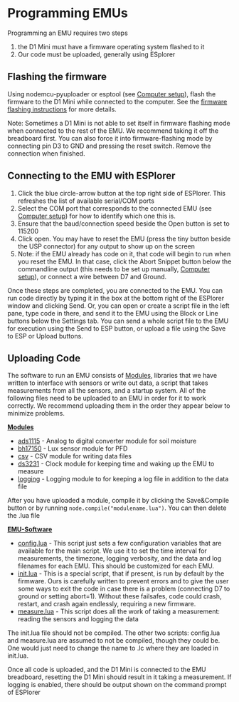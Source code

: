 # Programming EMUs

Programming an EMU requires two steps
1. the D1 Mini must have a firmware operating system flashed to it
2. Our code must be uploaded, generally using ESplorer

## Flashing the firmware

Using nodemcu-pyuploader or esptool (see [Computer setup](Computer%20setup.md)), flash the firmware to the D1 Mini while connected to the computer. See the [firmware flashing instructions](/Firmware) for more details.

Note: Sometimes a D1 Mini is not able to set itself in firmware flashing mode when connected to the rest of the EMU.  We recommend taking it off the breadboard first. You can also force it into firmware-flashing mode by connecting pin D3 to GND and pressing the reset switch. Remove the connection when finished.

## Connecting to the EMU with ESPlorer

1. Click the blue circle-arrow button at the top right side of ESPlorer.  This refreshes the list of available serial/COM ports
2. Select the COM port that corresponds to the connected EMU (see [Computer setup](/Documentation/Computer%20setup.md)) for how to identify which one this is. 
3. Ensure that the baud/connection speed beside the Open button is set to 115200
4. Click open.  You may have to reset the EMU (press the tiny button beside the USP connector) for any output to show up on the screen
5. Note: if the EMU already has code on it, that code will begin to run when you reset the EMU.  In that case, click the Abort Snippet button below the commandline output (this needs to be set up manually, [Computer setup](/Documentation/Computer%20setup.md)), or connect a wire between D7 and Ground.

Once these steps are completed, you are connected to the EMU.  You can run code directly by typing it in the box at the bottom right of the ESPlorer window and clicking Send.  Or, you can open or create a script file in the left pane, type code in there, and send it to the EMU using the Block or Line buttons below the Settings tab.  You can send a whole script file to the EMU for execution using the Send to ESP button, or upload a file using the Save to ESP or Upload buttons.

## Uploading Code

The software to run an EMU consists of [Modules](/Modules/), libraries that we have written to interface with sensors or write out data, a script that takes measurements from all the sensors, and a startup system.  All of the following files need to be uploaded to an EMU in order for it to work correctly.  We recommend uploading them in the order they appear below to minimize problems.

**[Modules](/Modules/)**
* [ads1115](/Modules/ads1115/) - Analog to digital converter module for soil moisture
* [bh17150](/Modules/bh1750/) - Lux sensor module for PFD
* [csv](/Modules/csv/) - CSV module for writing data files
* [ds3231](/Modules/ds3231/) - Clock module for keeping time and waking up the EMU to measure
* [logging](/Modules/logging/) - Logging module to for keeping a log file in addition to the data file

After you have uploaded a module, compile it by clicking the Save&Compile button or by running `node.compile("modulename.lua")`.  You can then delete the .lua file

**[EMU-Software](/EMU-Software/)**
* [config.lua](/EMU-Software/config.lua) - This script just sets a few configuration variables that are available for the main script.  We use it to set the time interval for measurements, the timezone, logging verbosity, and the data and log filenames for each EMU. This should be customized for each EMU.
* [init.lua](/EMU-Software/init.lua) - This is a special script, that if present, is run by default by the firmware.  Ours is carefully written to prevent errors and to give the user some ways to exit the code in case there is a problem (connecting D7 to ground or setting abort=1).  Without these failsafes, code could crash, restart, and crash again endlessly, requiring a new firmware.
* [measure.lua](/EMU-Software/measure.lua) - This script does all the work of taking a measurement: reading the sensors and logging the data

The init.lua file should not be compiled.  The other two scripts: config.lua and measure.lua are assumed to not be compiled, though they could be.  One would just need to change the name to .lc where they are loaded in init.lua.

Once all code is uploaded, and the D1 Mini is connected to the EMU breadboard, resetting the D1 Mini should result in it taking a measurement.  If logging is enabled, there should be output shown on the command prompt of ESPlorer
